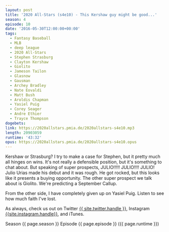 ```yaml
---
layout: post
title: '2020 All-Stars (s4e10) - This Kershaw guy might be good...'
season: 4
episode: 10
date: '2016-05-30T12:00:00+00:00'
tags:
  - Fantasy Baseball
  - MLB
  - deep league
  - 2020 All-Stars
  - Stephen Strasburg
  - Clayton Kershaw
  - Giolito
  - Jameson Tailon
  - Glasnow
  - Gausman
  - Archey Bradley
  - Nate Eovaldi
  - Matt Bush
  - Aroldis Chapman
  - Yasiel Puig
  - Corey Seager
  - Andre Ethier
  - Trayce Thompson
dogebets:
link: https://2020allstars.pmia.de/2020allstars-s4e10.mp3
length: 20903059
runtime: '43:32'
opus: https://2020allstars.pmia.de/2020allstars-s4e10.opus
---
```

Kershaw or Strasburg?  I try to make a case for Stephen, but it pretty much all hinges on wins.  It's not really a defensible position, but it's something to chat about.  But speaking of super prospects, JULIO!!!!!  JULIO!!!! JULIO!  Julio Urias made his debut and it was rough.  He got rocked, but this looks like it presents a buying opportunity.  The other super prospect we talk about is Giolito.  We're predicting a September Callup.

From the other side, I have completely given up on Yasiel Puig.  Listen to see how much faith I've lost.


As always, check us out on Twitter [{{ site.twitter.handle }}]({{site.twitter.url}}), Instagram [{{site.instagram.handle}}]({{site.instagram.url}}), and iTunes.  

Season {{ page.season }} Episode {{ page.episode }} ({{ page.runtime }})  
